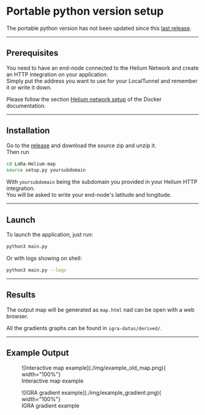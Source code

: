 # Portable python version setup

The portable python version has not been updated since this [last release](https://github.com/Kellemensch/LoRa-Helium-map/releases/tag/v2.0.0).

---

## Prerequisites

You need to have an end-node connected to the Helium Network and create an HTTP integration on your application.  
Simply put the address you want to use for your LocalTunnel and remember it or write it down.

Please follow the section [Helium network setup](README_docker.md#helium-network-setup) of the Docker documentation.

---

## Installation

Go to the [release](https://github.com/Kellemensch/LoRa-Helium-map/releases/tag/v2.0.0) and download the source zip and unzip it.  
Then run   
```bash
cd LoRa-Helium-map
source setup.py yoursubdomain
```

With `yoursubdomain` being the subdomain you provided in your Helium HTTP integration.  
You will be asked to write your end-node's latitude and longitude.

---

## Launch

To launch the application, just run:  
```bash
python3 main.py
```

Or with logs showing on shell:  
```bash
python3 main.py --logs
```

---

## Results

The output map will be generated as `map.html` nad can be open with a web browser.

All the gradients graphs can be found in `igra-datas/derived/`.

---

## Example Output

<figure markdown="span">
  ![Interactive map example](./img/example_old_map.png){ width="100%"}
  <figcaption>Interactive map example</figcaption>
</figure>


<figure markdown="span">
  ![IGRA gradient example](./img/example_gradient.png){ width="100%"}
  <figcaption>IGRA gradient example</figcaption>
</figure>